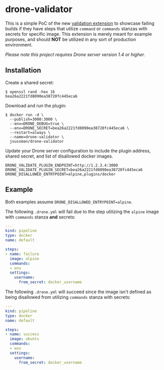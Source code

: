 # drone-validator

This is a simple PoC of the new [validation extension](https://github.com/drone/boilr-validate) to showcase failing builds if they have steps that utilize `command` or `commands` stanzas with secrets for specific image. This extension is merely meant for example purposes, and should **NOT** be utilized in any sort of production environment.

_Please note this project requires Drone server version 1.4 or higher._

## Installation

Create a shared secret:

```console
$ openssl rand -hex 16
bea26a2221fd8090ea38720fc445eca6
```

Download and run the plugin:

```console
$ docker run -d \
  --publish=3000:3000 \
  --env=DRONE_DEBUG=true \
  --env=DRONE_SECRET=bea26a2221fd8090ea38720fc445eca6 \
  --restart=always \
  --name=drone-validator \
  jsussman/drone-validator
```

Update your Drone server configuration to include the plugin address, shared secret, and list of disallowed docker images.

```text
DRONE_VALIDATE_PLUGIN_ENDPOINT=http://1.2.3.4:3000
DRONE_VALIDATE_PLUGIN_SECRET=bea26a2221fd8090ea38720fc445eca6
DRONE_DISALLOWED_ENTRYPOINT=alpine,plugins/docker
```

## Example

Both examples assume `DRONE_DISALLOWED_ENTRYPOINT=alpine`.

The following `.drone.yml` will fail due to the step utilizing the `alpine` image with `commands` stanza **and** secrets:

```yml
---
kind: pipeline
type: docker
name: default

steps:
- name: failure
  image: alpine
  commands:
  - env
  settings:
    username:
      from_secret: docker_username
```

The following `.drone.yml` will succeed since the image isn't defined as being disallowed from utilizing `commands` stanza with secrets:

```yml
---
kind: pipeline
type: docker
name: default

steps:
- name: success
  image: ubuntu
  commands:
  - env
  settings:
    username:
      from_secret: docker_username
```
